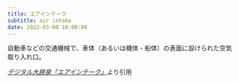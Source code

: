 ```yaml
---
title: エアインテーク
subtitle: air intake
date: 2022-03-08 10:00:00
---
```


自動車などの交通機械で、車体（あるいは機体・船体）の表面に設けられた空気取り入れ口。

<cite>[デジタル大辞泉「エアインテーク」](https://dictionary.goo.ne.jp/word/%E3%82%A8%E3%82%A2%E3%82%A4%E3%83%B3%E3%83%86%E3%83%BC%E3%82%AF/)</cite>より引用
